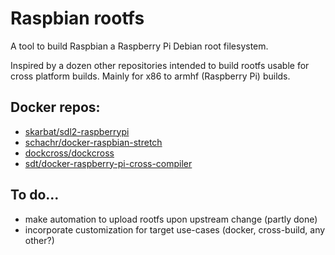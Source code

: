 # Raspbian rootfs

A tool to build Raspbian a Raspberry Pi Debian root filesystem.

Inspired by a dozen other repositories intended to build rootfs usable for cross platform builds.
Mainly for x86 to armhf (Raspberry Pi) builds.

## Docker repos:

* [skarbat/sdl2-raspberrypi](https://github.com/skarbat/sdl2-raspberrypi)
* [schachr/docker-raspbian-stretch](https://github.com/schachr/docker-raspbian-stretch)
* [dockcross/dockcross](https://github.com/dockcross/dockcross)
* [sdt/docker-raspberry-pi-cross-compiler](https://github.com/sdt/docker-raspberry-pi-cross-compiler)

## To do...

* make automation to upload rootfs upon upstream change (partly done)
* incorporate customization for target use-cases (docker, cross-build, any other?)
